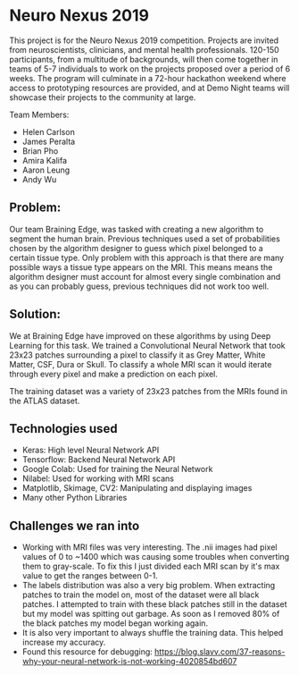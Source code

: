 # Neuro Nexus 2019
This project is for the Neuro Nexus 2019 competition. Projects are invited from neuroscientists, clinicians, and mental health professionals. 120-150 participants, from a multitude of backgrounds, will then come together in teams of 5-7 individuals to work on the projects proposed over a period of 6 weeks. The program will culminate in a 72-hour hackathon weekend where access to prototyping resources are provided, and at Demo Night teams will showcase their projects to the community at large. 

Team Members:
* Helen Carlson
* James Peralta
* Brian Pho
* Amira Kalifa
* Aaron Leung
* Andy Wu

## Problem:
Our team Braining Edge, was tasked with creating a new algorithm to segment the human brain. Previous techniques used a set of probabilities chosen by the algorithm designer to guess which pixel belonged to a certain tissue type. Only problem with this approach is that there are many possible ways a tissue type appears on the MRI. This means means the algorithm designer must account for almost every single combination and as you can probably guess, previous techniques did not work too well.

## Solution:
We at Braining Edge have improved on these algorithms by using Deep Learning for this task. We trained a Convolutional Neural Network that took 23x23 patches surrounding a pixel to classify it as Grey Matter, White Matter, CSF, Dura or Skull. To classify a whole MRI scan it would iterate through every pixel and make a prediction on each pixel.

The training dataset was a variety of 23x23 patches from the MRIs found in the ATLAS dataset. 

## Technologies used
* Keras: High level Neural Network API
* Tensorflow: Backend Neural Network API
* Google Colab: Used for training the Neural Network
* Nilabel: Used for working with MRI scans
* Matplotlib, Skimage, CV2: Manipulating and displaying images
* Many other Python Libraries

## Challenges we ran into
* Working with MRI files was very interesting. The .nii images had pixel values of 0 to ~1400 which was causing some troubles when converting them to gray-scale. To fix this I just divided each MRI scan by it's max value to get the ranges between 0-1.
* The labels distribution was also a very big problem. When extracting patches to train the model on, most of the dataset were all black patches. I attempted to train with these black patches still in the dataset but my model was spitting out garbage. As soon as I removed 80% of the black patches my model began working again.
* It is also very important to always shuffle the training data. This helped increase my accuracy.
* Found this resource for debugging: https://blog.slavv.com/37-reasons-why-your-neural-network-is-not-working-4020854bd607
